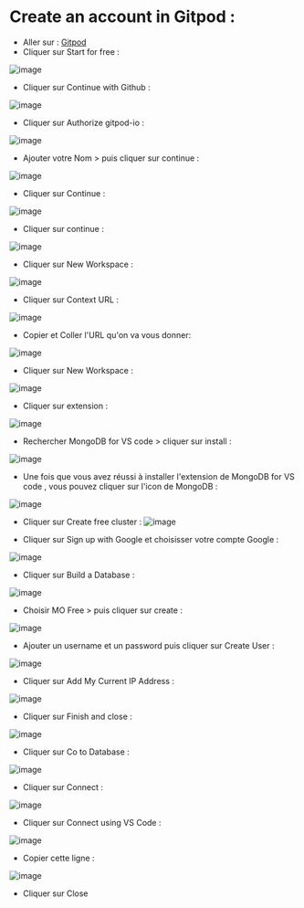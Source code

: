 # Create an account in Gitpod : 

- Aller sur : [Gitpod](https://www.gitpod.io/)
- Cliquer sur Start for free : 

![image](https://user-images.githubusercontent.com/123749462/225635172-ed9deb65-be66-4386-a900-a993a814b6d8.png)

- Cliquer sur Continue with Github : 

![image](https://user-images.githubusercontent.com/123749462/225637304-eff2de81-6739-447f-8ebe-fa1ed0009269.png)

- Cliquer sur Authorize gitpod-io :

![image](https://user-images.githubusercontent.com/123749462/225637621-65e29c37-d7ad-41fa-a6e2-ef398f6e96d6.png)

- Ajouter votre Nom > puis cliquer sur continue : 

![image](https://user-images.githubusercontent.com/123749462/225638708-270133d1-34e3-4508-9d51-2d9f7f7215b0.png)

- Cliquer sur Continue : 

![image](https://user-images.githubusercontent.com/123749462/225639253-d7df048d-f1a8-41e1-9884-aa69ef708787.png)

- Cliquer sur continue : 

![image](https://user-images.githubusercontent.com/123749462/225639739-4907dad5-f97f-43a8-b962-afc90a56e14e.png)

- Cliquer sur New Workspace : 

![image](https://user-images.githubusercontent.com/123749462/225640157-2cc63eb3-42b5-4b4d-ba45-661239f344d9.png)

- Cliquer sur Context URL :

![image](https://user-images.githubusercontent.com/123749462/225642485-cefe1ba2-d892-4a01-89c6-eb90d932db91.png)

- Copier et Coller l'URL qu'on va vous donner: 

![image](https://user-images.githubusercontent.com/123749462/225642811-59d55165-5d8c-4575-842d-0e941bae80e1.png)

- Cliquer sur New Workspace : 

![image](https://user-images.githubusercontent.com/123749462/225643474-8194aa42-3bf5-48fd-a525-2468db393483.png)

- Cliquer sur extension : 

![image](https://user-images.githubusercontent.com/123749462/225643968-02fa29e6-abf3-4a1d-86b2-bacdde0d53e5.png)

- Rechercher MongoDB for VS code > cliquer sur install :

![image](https://user-images.githubusercontent.com/123749462/225644676-11f9fd05-8bae-405b-9be2-2a9a8cbe271c.png)

- Une fois que vous avez réussi à installer l'extension de MongoDB for VS code ,  vous pouvez cliquer sur l'icon de MongoDB :

![image](https://user-images.githubusercontent.com/123749462/225645323-b730a4d5-017c-4323-a518-fbe62541b90c.png)

- Cliquer sur Create free cluster : 
![image](https://user-images.githubusercontent.com/123749462/225646449-071dd801-237e-4549-b836-25d9a05c560e.png)

- Cliquer sur Sign up with Google et choisisser votre compte Google :

![image](https://user-images.githubusercontent.com/123749462/225647630-37dae301-9290-48ff-9f58-82c539b7f5af.png)

- Cliquer sur Build a Database : 

![image](https://user-images.githubusercontent.com/123749462/225649880-cbd3eb72-8c98-4c9c-b809-d96fbb11dd7d.png)

- Choisir MO Free > puis cliquer sur create :

![image](https://user-images.githubusercontent.com/123749462/225650580-2c9866f5-a60d-4043-b093-09318bc36402.png)

- Ajouter un username et un password puis cliquer sur Create User : 

![image](https://user-images.githubusercontent.com/123749462/225651707-cf1e1b7e-b868-44f7-8363-a1999e46eaa5.png)

- Cliquer sur Add My Current IP Address : 

![image](https://user-images.githubusercontent.com/123749462/225652323-b34a3e3e-074c-4715-bded-55353a5ea072.png)

- Cliquer sur Finish and close : 

![image](https://user-images.githubusercontent.com/123749462/225653034-a798bf95-04e8-477d-be9b-b605e356b831.png)

- Cliquer sur Co to Database : 

![image](https://user-images.githubusercontent.com/123749462/225653276-a4de0474-c6d2-4e20-992a-3764eb5ce107.png)

- Cliquer sur Connect : 

![image](https://user-images.githubusercontent.com/123749462/225653754-670f245e-e6f4-4acb-94b4-e08d7f76d2a4.png)

- Cliquer sur Connect using VS Code :

![image](https://user-images.githubusercontent.com/123749462/225654157-1e8bfe84-abd5-47f8-ba50-16eded158ab5.png)

- Copier cette ligne : 

![image](https://user-images.githubusercontent.com/123749462/225654558-fdc8c373-374f-4b59-afad-0cc4a86d95ba.png)

- Cliquer sur Close





